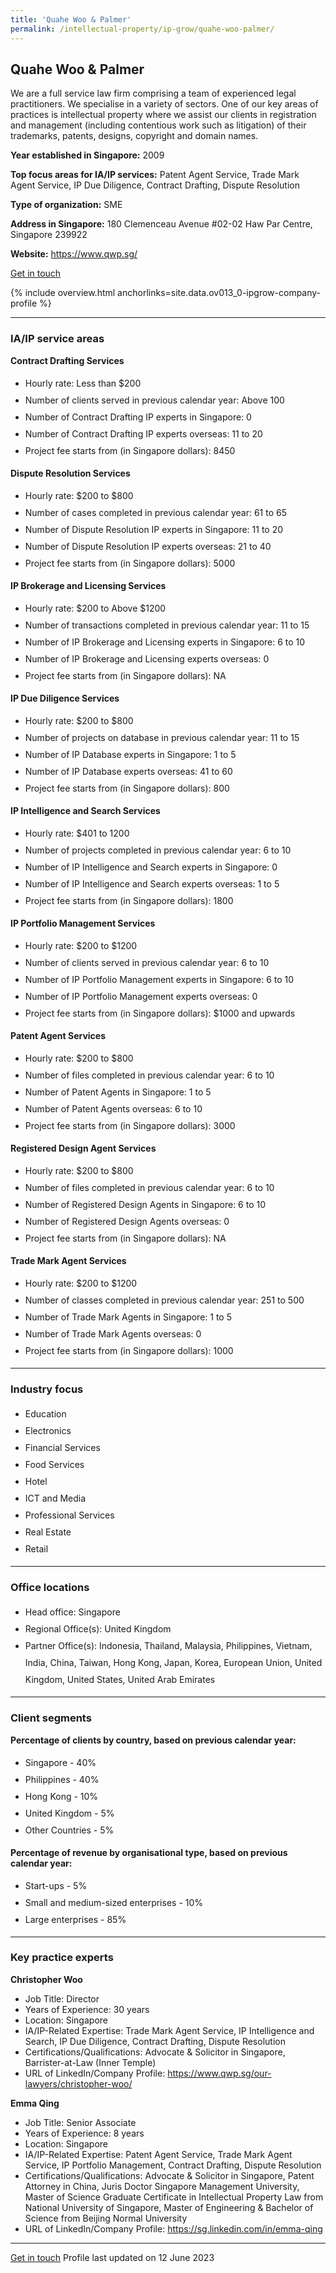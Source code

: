 ```yaml
---
title: 'Quahe Woo & Palmer'
permalink: /intellectual-property/ip-grow/quahe-woo-palmer/
---
```


## Quahe Woo & Palmer

We are a full service law firm comprising a team of experienced legal practitioners. We specialise in a variety of sectors. One of our key areas of practices is intellectual property where we assist our clients in registration and management (including contentious work such as litigation) of their trademarks, patents, designs, copyright and domain names.

<b>Year established in Singapore:</b> 2009

<b>Top focus areas for IA/IP services:</b> Patent Agent Service, Trade Mark Agent Service, IP Due Diligence, Contract Drafting, Dispute Resolution

<b>Type of organization:</b> SME

<b>Address in Singapore:</b> 180 Clemenceau Avenue #02-02 Haw Par Centre, Singapore 239922

<b>Website:</b> <a href='https://www.qwp.sg/'>https://www.qwp.sg/</a>

<a class='btn' href='https://form.gov.sg/6422655fb69f640012fe00e5' target='_blank' rel='noopener'>Get in touch</a>

{% include overview.html anchorlinks=site.data.ov013_0-ipgrow-company-profile %}

---
<a name='ip-related-service-areas'></a>
### IA/IP service areas

**Contract Drafting Services**

<ul>
<li style='line-height: 27px; margin: 0px 0px !important'>Hourly rate:  Less than $200</li>
<li style='line-height: 27px; margin: 0px 0px !important'>Number of clients served in previous calendar year: Above 100</li>
<li style='line-height: 27px; margin: 0px 0px !important'>Number of Contract Drafting IP experts in Singapore: 0</li>
<li style='line-height: 27px; margin: 0px 0px !important'>Number of Contract Drafting IP experts overseas: 11 to 20</li>
<li style='line-height: 27px; margin: 0px 0px !important'>Project fee starts from (in Singapore dollars): 8450</li>
</ul>

**Dispute Resolution Services**

<ul>
<li style='line-height: 27px; margin: 0px 0px !important'>Hourly rate:  $200  to $800</li>
<li style='line-height: 27px; margin: 0px 0px !important'>Number of cases completed in previous calendar year: 61 to 65</li>
<li style='line-height: 27px; margin: 0px 0px !important'>Number of Dispute Resolution IP experts in Singapore: 11 to 20</li>
<li style='line-height: 27px; margin: 0px 0px !important'>Number of Dispute Resolution IP experts overseas: 21 to 40</li>
<li style='line-height: 27px; margin: 0px 0px !important'>Project fee starts from (in Singapore dollars):  5000</li>
</ul>

**IP Brokerage and Licensing Services**

<ul>
<li style='line-height: 27px; margin: 0px 0px !important'>Hourly rate:  $200 to Above $1200</li>
<li style='line-height: 27px; margin: 0px 0px !important'>Number of transactions completed in previous calendar year: 11 to 15</li>
<li style='line-height: 27px; margin: 0px 0px !important'>Number of IP Brokerage and Licensing experts in Singapore: 6 to 10</li>
<li style='line-height: 27px; margin: 0px 0px !important'>Number of IP Brokerage and Licensing experts overseas: 0</li>
<li style='line-height: 27px; margin: 0px 0px !important'>Project fee starts from (in Singapore dollars):  NA</li>
</ul>

**IP Due Diligence Services**

<ul>
<li style='line-height: 27px; margin: 0px 0px !important'>Hourly rate:  $200 to $800</li>
<li style='line-height: 27px; margin: 0px 0px !important'>Number of projects on database in previous calendar year: 11 to 15</li>
<li style='line-height: 27px; margin: 0px 0px !important'>Number of IP Database experts in Singapore: 1 to 5</li>
<li style='line-height: 27px; margin: 0px 0px !important'>Number of IP Database experts overseas: 41 to 60</li>
<li style='line-height: 27px; margin: 0px 0px !important'>Project fee starts from (in Singapore dollars):  800</li>
</ul>

**IP Intelligence and Search Services**

<ul>
<li style='line-height: 27px; margin: 0px 0px !important'>Hourly rate:  $401 to 1200</li>
<li style='line-height: 27px; margin: 0px 0px !important'>Number of projects completed in previous calendar year: 6 to 10</li>
<li style='line-height: 27px; margin: 0px 0px !important'>Number of IP Intelligence and Search experts in Singapore: 0</li>
<li style='line-height: 27px; margin: 0px 0px !important'>Number of IP Intelligence and Search experts overseas: 1 to 5</li>
<li style='line-height: 27px; margin: 0px 0px !important'>Project fee starts from (in Singapore dollars):  1800</li>
</ul>

**IP Portfolio Management Services**

<ul>
<li style='line-height: 27px; margin: 0px 0px !important'>Hourly rate:  $200 to $1200</li>
<li style='line-height: 27px; margin: 0px 0px !important'>Number of clients served in previous calendar year: 6 to 10</li>
<li style='line-height: 27px; margin: 0px 0px !important'>Number of IP Portfolio Management experts in Singapore: 6 to 10</li>
<li style='line-height: 27px; margin: 0px 0px !important'>Number of IP Portfolio Management experts overseas: 0</li>
<li style='line-height: 27px; margin: 0px 0px !important'>Project fee starts from (in Singapore dollars):  $1000 and upwards</li>
</ul>

**Patent Agent Services**

<ul>
<li style='line-height: 27px; margin: 0px 0px !important'>Hourly rate:  $200 to $800</li>
<li style='line-height: 27px; margin: 0px 0px !important'>Number of files completed in previous calendar year: 6 to 10</li>
<li style='line-height: 27px; margin: 0px 0px !important'>Number of Patent Agents in Singapore: 1 to 5</li>
<li style='line-height: 27px; margin: 0px 0px !important'>Number of Patent Agents overseas: 6 to 10</li>
<li style='line-height: 27px; margin: 0px 0px !important'>Project fee starts from (in Singapore dollars):  3000</li>
</ul>

**Registered Design Agent Services**

<ul>
<li style='line-height: 27px; margin: 0px 0px !important'>Hourly rate: $200 to $800</li>
<li style='line-height: 27px; margin: 0px 0px !important'>Number of files completed in previous calendar year: 6 to 10</li>
<li style='line-height: 27px; margin: 0px 0px !important'>Number of Registered Design Agents in Singapore: 6 to 10</li>
<li style='line-height: 27px; margin: 0px 0px !important'>Number of Registered Design Agents overseas: 0</li>
<li style='line-height: 27px; margin: 0px 0px !important'>Project fee starts from (in Singapore dollars): NA</li>
</ul>

**Trade Mark Agent Services**

<ul>
<li style='line-height: 27px; margin: 0px 0px !important'>Hourly rate:  $200 to $1200</li>
<li style='line-height: 27px; margin: 0px 0px !important'>Number of classes completed in previous calendar year: 251 to 500</li>
<li style='line-height: 27px; margin: 0px 0px !important'>Number of Trade Mark Agents in Singapore: 1 to 5</li>
<li style='line-height: 27px; margin: 0px 0px !important'>Number of Trade Mark Agents overseas: 0</li>
<li style='line-height: 27px; margin: 0px 0px !important'>Project fee starts from (in Singapore dollars):  1000</li>
</ul>

---
<a name='industry-focus'></a>
### Industry focus

<ul><li style='line-height: 27px; margin: 0px 0px !important'> Education</li><li style='line-height: 27px; margin: 0px 0px !important'>Electronics</li><li style='line-height: 27px; margin: 0px 0px !important'>Financial Services</li><li style='line-height: 27px; margin: 0px 0px !important'>Food Services</li><li style='line-height: 27px; margin: 0px 0px !important'>Hotel</li><li style='line-height: 27px; margin: 0px 0px !important'>ICT and Media</li><li style='line-height: 27px; margin: 0px 0px !important'>Professional Services</li><li style='line-height: 27px; margin: 0px 0px !important'>Real Estate</li><li style='line-height: 27px; margin: 0px 0px !important'>Retail</li></ul>

---
<a name='office-locations'></a>
### Office locations

<ul><li style='line-height: 27px; margin: 0px 0px !important'> Head office: Singapore</li><li style='line-height: 27px; margin: 0px 0px !important'>Regional Office(s): United Kingdom</li><li style='line-height: 27px; margin: 0px 0px !important'>Partner Office(s): Indonesia, Thailand, Malaysia, Philippines, Vietnam, India, China, Taiwan, Hong Kong, Japan, Korea, European Union, United Kingdom, United States, United Arab Emirates</li></ul>

---
<a name='client-segments'></a>
### Client segments

**Percentage of clients by country, based on previous calendar year:**

<ul><li style='line-height: 27px; margin: 0px 0px !important'> Singapore - 40%	</li><li style='line-height: 27px; margin: 0px 0px !important'>Philippines - 40%	</li><li style='line-height: 27px; margin: 0px 0px !important'>Hong Kong - 10%	</li><li style='line-height: 27px; margin: 0px 0px !important'>United Kingdom - 5%	</li><li style='line-height: 27px; margin: 0px 0px !important'>Other Countries - 5%</li></ul>

**Percentage of revenue by organisational type, based on previous calendar year:**

<ul><li style='line-height: 27px; margin: 0px 0px !important'> Start-ups - 5%</li><li style='line-height: 27px; margin: 0px 0px !important'>Small and medium-sized enterprises - 10%</li><li style='line-height: 27px; margin: 0px 0px !important'>Large enterprises - 85%</li></ul>

---
<a name='key-practice-experts'></a>
### Key practice experts

**Christopher Woo**

- Job Title: Director
- Years of Experience: 30 years
- Location: Singapore
- IA/IP-Related Expertise: Trade Mark Agent Service, IP Intelligence and Search, IP Due Diligence, Contract Drafting, Dispute Resolution
- Certifications/Qualifications: Advocate & Solicitor in Singapore, Barrister-at-Law (Inner Temple)
- URL of LinkedIn/Company Profile: <a href="https://www.qwp.sg/our-lawyers/christopher-woo/" target="_blank" rel="noopener">https://www.qwp.sg/our-lawyers/christopher-woo/</a>

**Emma Qing**

- Job Title: Senior Associate
- Years of Experience: 8 years
- Location: Singapore
- IA/IP-Related Expertise: Patent Agent Service, Trade Mark Agent Service, IP Portfolio Management, Contract Drafting, Dispute Resolution
- Certifications/Qualifications: Advocate & Solicitor in Singapore, Patent Attorney in China, Juris Doctor Singapore Management University, Master of Science Graduate Certificate in Intellectual Property Law from National University of Singapore, Master of Engineering & Bachelor of Science from Beijing Normal University
- URL of LinkedIn/Company Profile: <a href="https://sg.linkedin.com/in/emma-qing" target="_blank" rel="noopener">https://sg.linkedin.com/in/emma-qing</a>

---

<a class='btn' href='https://form.gov.sg/6422655fb69f640012fe00e5' target='_blank' rel='noopener'>Get in touch</a>
Profile last updated on 12 June 2023
